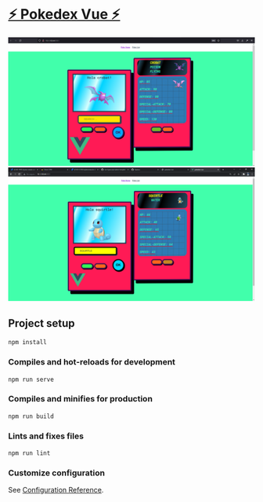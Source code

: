 # <a href="https://oscar-raygoza.github.io/pokedex-vue/">⚡ Pokedex Vue ⚡</a>
![](docs/App.png)
![](docs/Search-Function.png)


## Project setup
```
npm install
```

### Compiles and hot-reloads for development
```
npm run serve
```

### Compiles and minifies for production
```
npm run build
```

### Lints and fixes files
```
npm run lint
```

### Customize configuration
See [Configuration Reference](https://cli.vuejs.org/config/).
